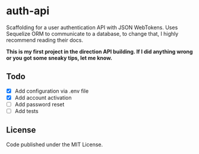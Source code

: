 # auth-api

Scaffolding for a user authentication API with JSON WebTokens. Uses Sequelize ORM to communicate to a database, to change that, I highly recommend reading their docs.

**This is my first project in the direction API building. If I did anything wrong or you got some sneaky tips, let me know.**

## Todo

- [x] Add configuration via .env file
- [x] Add account activation
- [ ] Add password reset
- [ ] Add tests

## License

Code published under the MIT License.
